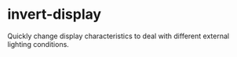 # invert-display
Quickly change display characteristics to deal with different external lighting conditions.
